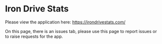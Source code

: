 # Iron Drive Stats

Please view the application here: https://irondrivestats.com/

On this page, there is an issues tab, please use this page to report issues or to raise requests for the app. 
